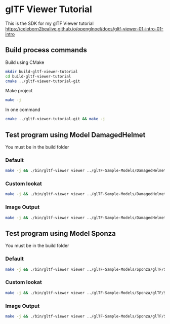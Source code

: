 # glTF Viewer Tutorial

This is the SDK for my glTF Viewer tutorial https://celeborn2bealive.github.io/openglnoel/docs/gltf-viewer-01-intro-01-intro

## Build process commands

Build using CMake

```bash
mkdir build-gltf-viewer-tutorial
cd build-gltf-viewer-tutorial
cmake ../gltf-viewer-tutorial-git
```

Make project 

```bash
make -j
```

In one command

```bash
cmake ../gltf-viewer-tutorial-git && make -j
```

## Test program using Model DamagedHelmet

You must be in the build folder

### Default

```bash
make -j && ./bin/gltf-viewer viewer ../glTF-Sample-Models/DamagedHelmet/glTF/DamagedHelmet.gltf 
```

### Custom lookat

```bash
make -j && ./bin/gltf-viewer viewer ../glTF-Sample-Models/DamagedHelmet/glTF/DamagedHelmet.gltf --lookat "2.49055,-0.439571,2.37761,1.79665,-0.359656,1.66199,0.0556313,0.996802,0.0573718"
```

### Image Output

```bash
make -j && ./bin/gltf-viewer viewer ../glTF-Sample-Models/DamagedHelmet/glTF/DamagedHelmet.gltf --lookat "2.49055,-0.439571,2.37761,1.79665,-0.359656,1.66199,0.0556313,0.996802,0.0573718" --output helmet_output.png
```


## Test program using Model Sponza

You must be in the build folder

### Default

```bash
make -j && ./bin/gltf-viewer viewer ../glTF-Sample-Models/Sponza/glTF/Sponza.gltf
```

### Custom lookat

```bash
make -j && ./bin/gltf-viewer viewer ../glTF-Sample-Models/Sponza/glTF/Sponza.gltf --lookat "-5.26056,6.59932,0.85661,-4.40144,6.23486,0.497347,0.342113,0.931131,-0.126476"
```

### Image Output

```bash
make -j && ./bin/gltf-viewer viewer ../glTF-Sample-Models/Sponza/glTF/Sponza.gltf --lookat "-5.26056,6.59932,0.85661,-4.40144,6.23486,0.497347,0.342113,0.931131,-0.126476" --output sponza_output.png
```